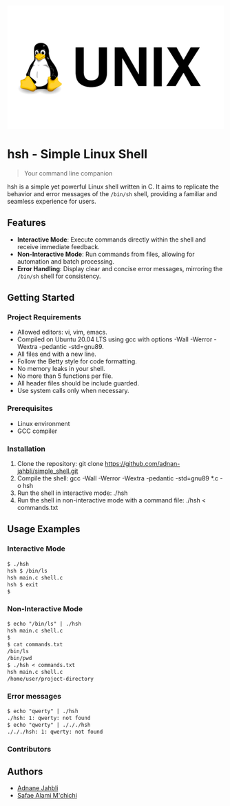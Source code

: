 <div align="center">
  <img src="shell.png" alt="hsh - Simple Linux Shell">
</div>

# hsh - Simple Linux Shell

> Your command line companion

hsh is a simple yet powerful Linux shell written in C. It aims to replicate the behavior and error messages of the `/bin/sh` shell, providing a familiar and seamless experience for users.

## Features

- **Interactive Mode**: Execute commands directly within the shell and receive immediate feedback.
- **Non-Interactive Mode**: Run commands from files, allowing for automation and batch processing.
- **Error Handling**: Display clear and concise error messages, mirroring the `/bin/sh` shell for consistency.

## Getting Started

### Project Requirements

- Allowed editors: vi, vim, emacs.
- Compiled on Ubuntu 20.04 LTS using gcc with options -Wall -Werror -Wextra -pedantic -std=gnu89.
- All files end with a new line.
- Follow the Betty style for code formatting.
- No memory leaks in your shell.
- No more than 5 functions per file.
- All header files should be include guarded.
- Use system calls only when necessary.

### Prerequisites

- Linux environment
- GCC compiler

### Installation

1. Clone the repository: git clone https://github.com/adnan-jahbli/simple_shell.git
2. Compile the shell: gcc -Wall -Werror -Wextra -pedantic -std=gnu89 *.c -o hsh
3. Run the shell in interactive mode: ./hsh
4. Run the shell in non-interactive mode with a command file: ./hsh < commands.txt

## Usage Examples

### Interactive Mode

```shell
$ ./hsh
hsh $ /bin/ls
hsh main.c shell.c
hsh $ exit
$
```

### Non-Interactive Mode

```shell
$ echo "/bin/ls" | ./hsh
hsh main.c shell.c
$
$ cat commands.txt
/bin/ls
/bin/pwd
$ ./hsh < commands.txt
hsh main.c shell.c
/home/user/project-directory
```

### Error messages

```shell
$ echo "qwerty" | ./hsh
./hsh: 1: qwerty: not found
$ echo "qwerty" | ./././hsh
./././hsh: 1: qwerty: not found
```

### Contributors

## Authors

- [Adnane Jahbli](https://github.com/adnan-jahbli)
- [Safae Alami M'chichi](https://github.com/safae-cmd)
